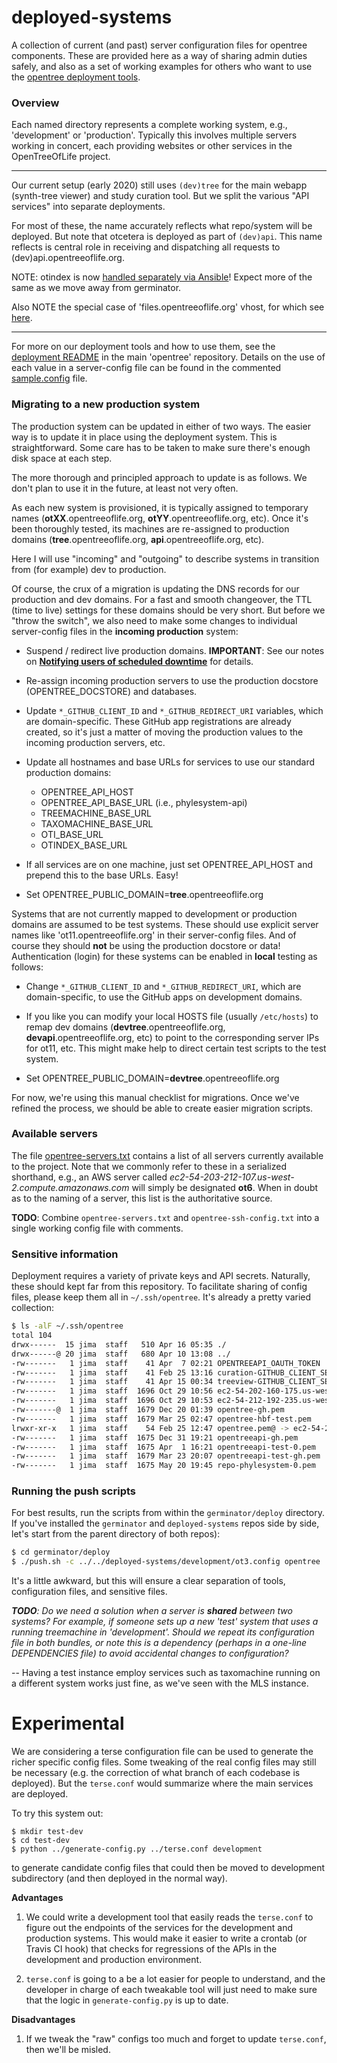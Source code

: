 deployed-systems
================

A collection of current (and past) server configuration files for opentree components. These are provided here as a way of sharing admin duties safely, and also as a set of working examples for others who want to use the [opentree deployment tools](https://github.com/OpenTreeOfLife/opentree/tree/master/deploy).

### Overview

Each named directory represents a complete working system, e.g., 'development' or 'production'. Typically this involves multiple servers working in concert, each providing websites or other services in the OpenTreeOfLife project.

---

Our current setup (early 2020) still uses `(dev)tree` for the main webapp (synth-tree viewer) and study curation tool. But we split the various "API services" into separate deployments.

For most of these, the name accurately reflects what repo/system will be deployed. But note that otcetera is deployed as part of `(dev)api`. This name reflects is central role in receiving and dispatching all requests to (dev)api.opentreeoflife.org.

NOTE: otindex is now [handled separately via Ansible](https://github.com/OpenTreeOfLife/otindex_ansible)! Expect more of the same as we move away from germinator.

Also NOTE the special case of 'files.opentreeoflife.org' vhost, for which see [here](http://files.opentreeoflife.org/README.md).

---

For more on our deployment tools and how to use them, see the [deployment README](https://github.com/OpenTreeOfLife/opentree/tree/master/deploy) in the main 'opentree' repository. Details on the use of each value in a server-config file can be found in the commented [sample.config](https://github.com/OpenTreeOfLife/opentree/tree/master/deploy/sample.config) file.

### Migrating to a new production system

The production system can be updated in either of two ways.  The
easier way is to update it in place using the deployment system.  This
is straightforward.  Some care has to be taken to make sure there's
enough disk space at each step.

The more thorough and principled approach to update is as follows.  We
don't plan to use it in the future, at least not very often.

As each new system is provisioned, it is typically assigned to temporary names (**otXX**.opentreeoflife.org, **otYY**.opentreeoflife.org, etc). Once it's been thoroughly tested, its machines are re-assigned to production domains (**tree**.opentreeoflife.org, **api**.opentreeoflife.org, etc).

Here I will use "incoming" and "outgoing" to describe systems in transition from (for example) dev to production.

Of course, the crux of a migration is updating the DNS records for our production and dev domains. For a fast and smooth changeover, the TTL (time to live) settings for these domains should be very short. But before we "throw the switch", we also need to make some changes to individual server-config files in the **incoming production** system:

- Suspend / redirect live production domains. **IMPORTANT**: See our notes on [**Notifying users of scheduled downtime**](https://github.com/OpenTreeOfLife/opentree/tree/master/deploy#notifying-users-of-scheduled-downtime) for details.

- Re-assign incoming production servers to use the production docstore (OPENTREE_DOCSTORE) and databases.

- Update `*_GITHUB_CLIENT_ID` and `*_GITHUB_REDIRECT_URI` variables, which are domain-specific. These GitHub app registrations are already created, so it's just a matter of moving the production values to the incoming production servers, etc.

- Update all hostnames and base URLs for services to use our standard production domains:
    - OPENTREE_API_HOST
    - OPENTREE_API_BASE_URL (i.e., phylesystem-api)
    - TREEMACHINE_BASE_URL
    - TAXOMACHINE_BASE_URL
    - OTI_BASE_URL
    - OTINDEX_BASE_URL

- If all services are on one machine, just set OPENTREE_API_HOST and prepend this to the base URLs. Easy!

- Set OPENTREE_PUBLIC_DOMAIN=**tree**.opentreeoflife.org

Systems that are not currently mapped to development or production domains are assumed to be test systems. These should use explicit server names like 'ot11.opentreeoflife.org' in their server-config files. And of course they should **not** be using the production docstore or data! Authentication (login) for these systems can be enabled in **local** testing as follows:

- Change `*_GITHUB_CLIENT_ID` and `*_GITHUB_REDIRECT_URI`, which are domain-specific, to use the GitHub apps on development domains.

- If you like you can modify your local HOSTS file (usually `/etc/hosts`) to remap dev domains (**devtree**.opentreeoflife.org, **devapi**.opentreeoflife.org, etc) to point to the corresponding server IPs for ot11, etc.  This might make help to direct certain test scripts to the test system.

- Set OPENTREE_PUBLIC_DOMAIN=**devtree**.opentreeoflife.org

For now, we're using this manual checklist for migrations. Once we've refined the process, we should be able to create easier migration scripts.


### Available servers

The file [opentree-servers.txt](https://github.com/OpenTreeOfLife/deployed-systems/blob/master/opentree-servers.txt) contains a list of all servers currently available to the project. Note that we commonly refer to these in a serialized shorthand, e.g., an AWS server called _ec2-54-203-212-107.us-west-2.compute.amazonaws.com_ will simply be designated **ot6**. When in doubt as to the naming of a server, this list is the authoritative source.

**TODO**: Combine ```opentree-servers.txt``` and ```opentree-ssh-config.txt``` into a single working config file with comments.

### Sensitive information

Deployment requires a variety of private keys and API secrets. Naturally, these should kept far from this repository. To facilitate sharing of config files, please keep them all in ```~/.ssh/opentree```. It's already a pretty varied collection:

```bash
$ ls -alF ~/.ssh/opentree
total 104
drwx------  15 jima  staff   510 Apr 16 05:35 ./
drwx------@ 20 jima  staff   680 Apr 10 13:08 ../
-rw-------   1 jima  staff    41 Apr  7 02:21 OPENTREEAPI_OAUTH_TOKEN
-rw-------   1 jima  staff    41 Feb 25 13:16 curation-GITHUB_CLIENT_SECRET-dev.opentreeoflife.org
-rw-------   1 jima  staff    41 Apr 15 00:34 treeview-GITHUB_CLIENT_SECRET-dev.opentreeoflife.org
-rw-------   1 jima  staff  1696 Oct 29 10:56 ec2-54-202-160-175.us-west-2.compute.amazonaws.com.pem
-rw-------   1 jima  staff  1696 Oct 29 10:53 ec2-54-212-192-235.us-west-2.compute.amazonaws.com.pem
-rw-------@  1 jima  staff  1679 Dec 20 01:39 opentree-gh.pem
-rw-------   1 jima  staff  1679 Mar 25 02:47 opentree-hbf-test.pem
lrwxr-xr-x   1 jima  staff    54 Feb 25 12:47 opentree.pem@ -> ec2-54-202-160-175.us-west-2.compute.amazonaws.com.pem
-rw-------   1 jima  staff  1675 Dec 31 19:21 opentreeapi-gh.pem
-rw-------   1 jima  staff  1675 Apr  1 16:21 opentreeapi-test-0.pem
-rw-------   1 jima  staff  1679 Mar 23 20:07 opentreeapi-test-gh.pem
-rw-------   1 jima  staff  1675 May 20 19:45 repo-phylesystem-0.pem
```


### Running the push scripts

For best results, run the scripts from within the ```germinator/deploy``` directory. If you've installed the ```germinator``` and ```deployed-systems``` repos side by side, let's start from the parent directory of both repos):

```bash
$ cd germinator/deploy
$ ./push.sh -c ../../deployed-systems/development/ot3.config opentree
```

It's a little awkward, but this will ensure a clear separation of tools, configuration files, and sensitive files.

_**TODO**: Do we need a solution when a server is **shared** between two systems? For example, if someone sets up a new 'test' system that uses a running treemachine in 'development'. Should we repeat its configuration file in both bundles, or note this is a dependency (perhaps in a one-line DEPENDENCIES file) to avoid accidental changes to configuration?_  

-- Having a test instance employ services such as taxomachine running on a different system works just fine, as we've seen with the MLS instance.


# Experimental

We are considering a terse configuration file can be used to generate the richer specific
config files.
Some tweaking of the real config files may still be necessary (e.g. the correction of what
branch of each codebase is deployed).
But the ```terse.conf``` would summarize where the main services are deployed.

To try this system out:

    $ mkdir test-dev
    $ cd test-dev
    $ python ../generate-config.py ../terse.conf development

to generate candidate config files that could then be moved to development subdirectory (and then
deployed in the normal way).

**Advantages**

1. We could write a development tool that easily reads the ```terse.conf``` to figure out
the endpoints of the services for the development and production systems. This would make it easier to
write a crontab (or Travis CI hook) that checks for regressions of the APIs in the development and
production environment.

1. ```terse.conf``` is going to a be a lot easier for people to understand, and the developer in charge
of each tweakable tool will just need to make sure that the logic in ```generate-config.py``` is up to date.

**Disadvantages**

1. If we tweak the "raw" configs too much and forget to update ```terse.conf```, then we'll be misled.

